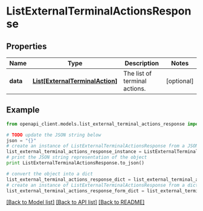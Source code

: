 # ListExternalTerminalActionsResponse


## Properties
Name | Type | Description | Notes
------------ | ------------- | ------------- | -------------
**data** | [**List[ExternalTerminalAction]**](ExternalTerminalAction.md) | The list of terminal actions. | [optional] 

## Example

```python
from openapi_client.models.list_external_terminal_actions_response import ListExternalTerminalActionsResponse

# TODO update the JSON string below
json = "{}"
# create an instance of ListExternalTerminalActionsResponse from a JSON string
list_external_terminal_actions_response_instance = ListExternalTerminalActionsResponse.from_json(json)
# print the JSON string representation of the object
print ListExternalTerminalActionsResponse.to_json()

# convert the object into a dict
list_external_terminal_actions_response_dict = list_external_terminal_actions_response_instance.to_dict()
# create an instance of ListExternalTerminalActionsResponse from a dict
list_external_terminal_actions_response_form_dict = list_external_terminal_actions_response.from_dict(list_external_terminal_actions_response_dict)
```
[[Back to Model list]](../README.md#documentation-for-models) [[Back to API list]](../README.md#documentation-for-api-endpoints) [[Back to README]](../README.md)


